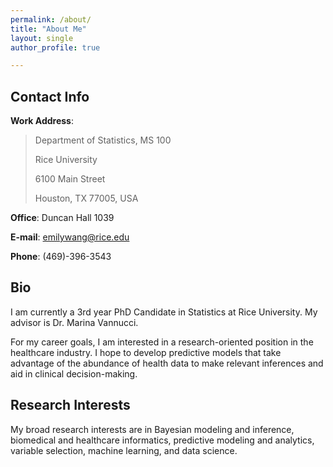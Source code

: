 ```yaml
---
permalink: /about/
title: "About Me"
layout: single
author_profile: true

---
```


## Contact Info

**Work Address**:
 > Department of Statistics, MS 100
 >
 > Rice University
 >
 > 6100 Main Street
 >
 > Houston, TX 77005, USA

**Office**: Duncan Hall 1039

**E-mail**: [emilywang@rice.edu](mailto:emilywang@rice.edu)

**Phone**: (469)-396-3543

## Bio
I am currently a 3rd year PhD Candidate in Statistics at Rice University. My advisor is Dr. Marina Vannucci. 

For my career goals, I am interested in a research-oriented position in the healthcare industry. I hope to develop predictive models that take advantage of the abundance of health data to make relevant inferences and aid in clinical decision-making. 

## Research Interests
My broad research interests are in Bayesian modeling and inference, biomedical and healthcare informatics, predictive modeling and analytics, variable selection, machine learning, and data science. 
